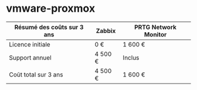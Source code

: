 # vmware-proxmox

| Résumé des coûts sur 3 ans  | Zabbix  | PRTG Network Monitor  |
|-----------------------------|---------|-----------------------|
| Licence initiale            | 0 €     | 1 600 €               |
| Support annuel              | 4 500 € | Inclus                |
| Coût total sur 3 ans        | 4 500 € | 1 600 €               |

